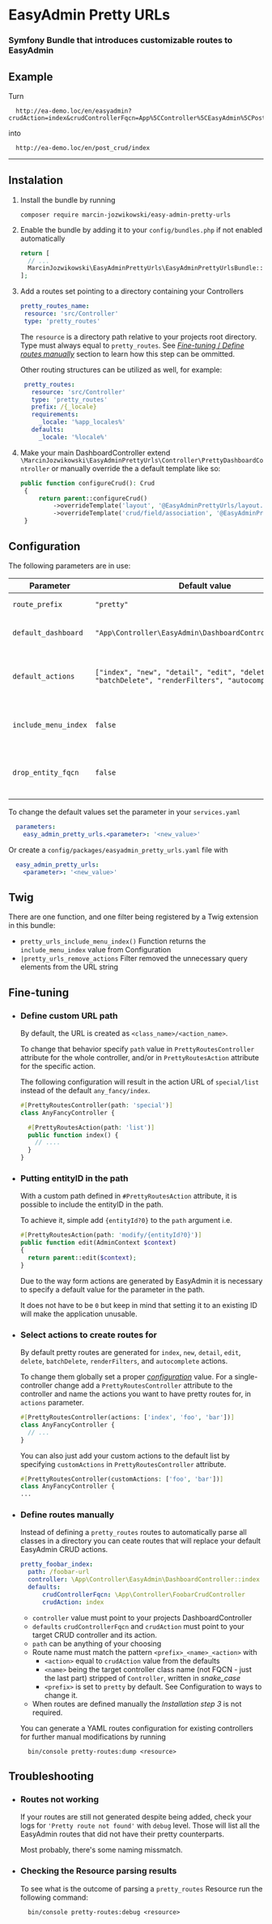 # EasyAdmin Pretty URLs

### Symfony Bundle that introduces customizable routes to EasyAdmin

## Example

Turn

```
  http://ea-demo.loc/en/easyadmin?crudAction=index&crudControllerFqcn=App%5CController%5CEasyAdmin%5CPostCrudController
```

into

```
  http://ea-demo.loc/en/post_crud/index
```

---

## Instalation

1. Install the bundle by running
   ```shell
   composer require marcin-jozwikowski/easy-admin-pretty-urls
   ```

1. Enable the bundle by adding it to your `config/bundles.php` if not enabled automatically
   ```php
   return [
     // ...
     MarcinJozwikowski\EasyAdminPrettyUrls\EasyAdminPrettyUrlsBundle::class => ['all' => true],
   ];
   ```

1. Add a routes set pointing to a directory containing your Controllers
   ```yaml
   pretty_routes_name:
    resource: 'src/Controller'
    type: 'pretty_routes'
   ```
   The `resource` is a directory path relative to your projects root directory. Type must always equal to `pretty_routes`. See [_Fine-tuning_ / _Define routes manually_](#Fine-tuning) section to learn how this step can be ommitted.
   
   Other routing structures can be utilized as well, for example:
   ```yaml
    pretty_routes:
      resource: 'src/Controller'
      type: 'pretty_routes'
      prefix: /{_locale}
      requirements:
        _locale: '%app_locales%'
      defaults:
        _locale: '%locale%'
   ```

1. Make your main DashboardController extend `\MarcinJozwikowski\EasyAdminPrettyUrls\Controller\PrettyDashboardController` or manually override the a default template like so:
   ```php
   public function configureCrud(): Crud
    {
        return parent::configureCrud()
            ->overrideTemplate('layout', '@EasyAdminPrettyUrls/layout.html.twig')
            ->overrideTemplate('crud/field/association', '@EasyAdminPrettyUrls/crud/field/association.html.twig');
    }
   ```

## Configuration

The following parameters are in use:

| Parameter            | Default value                                                                                  | Description                                    | 
|----------------------|------------------------------------------------------------------------------------------------|------------------------------------------------|
| `route_prefix`       | `"pretty"`                                                                                     | First part of route name                       |
| `default_dashboard`  | `"App\Controller\EasyAdmin\DashboardController::index"`                                        | Controller action to invoke                    |
| `default_actions`    | `["index", "new", "detail", "edit", "delete", "batchDelete", "renderFilters", "autocomplete"]` | Default set of actions to build routes against |
| `include_menu_index` | `false`                                                                                        | Should menu index be included in path          |
| `drop_entity_fqcn`   | `false`                                                                                        | Should `entityFqcn` be removed from the URLs   |

To change the default values set the parameter in your `services.yaml`

  ```yaml
    parameters:
      easy_admin_pretty_urls.<parameter>: '<new_value>'
  ```

Or create a `config/packages/easyadmin_pretty_urls.yaml` file with

  ```yaml
    easy_admin_pretty_urls:
      <parameter>: '<new_value>'
  ```

## Twig

There are one function, and one filter being registered by a Twig extension in this bundle:

* `pretty_urls_include_menu_index()` Function returns the `include_menu_index` value from Configuration
* `|pretty_urls_remove_actions` Filter removed the unnecessary query elements from the URL string 

## Fine-tuning

* ### Define custom URL path

  By default, the URL is created as `<class_name>/<action_name>`.

  To change that behavior specify `path` value in `PrettyRoutesController` attribute for the whole controller, and/or
  in `PrettyRoutesAction` attribute for the specific action.

  The following configuration will result in the action URL of `special/list` instead of the default `any_fancy/index`.

  ```php
  #[PrettyRoutesController(path: 'special')]
  class AnyFancyController {
  
    #[PrettyRoutesAction(path: 'list')]
    public function index() {
      // .... 
    }
  }
  ```

* ### Putting entityID in the path

  With a custom path defined in `#PrettyRoutesAction` attribute, it is possible to include the entityID in the path.
  
  To achieve it, simple add `{entityId?0}` to the `path` argument i.e. 
  
  ```php
  #[PrettyRoutesAction(path: 'modify/{entityId?0}')]
  public function edit(AdminContext $context)
  {
    return parent::edit($context);
  }
  ```

  Due to the way form actions are generated by EasyAdmin it is necessary to specify a default value for the parameter in the path. 
  
  It does not have to be `0` but keep in mind that setting it to an existing ID will make the application unusable.

* ### Select actions to create routes for

  By default pretty routes are generated for `index`, `new`, `detail`, `edit`, `delete`, `batchDelete`, `renderFilters`, and `autocomplete` actions.

  To change them globally set a proper [_configuration_](#Configuration) value. 
  For a single-controller change add a `PrettyRoutesController` attribute to the controller and name the actions you want to have pretty routes for, in `actions` parameter.

  ```php
  #[PrettyRoutesController(actions: ['index', 'foo', 'bar'])]
  class AnyFancyController {
    // ...
  }
  ```
  
  You can also just add your custom actions to the default list by specifying `customActions` in `PrettyRoutesController` attribute.
  ```php
  #[PrettyRoutesController(customActions: ['foo', 'bar'])]
  class AnyFancyController {
  ...
  ```

* ### Define routes manually
  Instead of defining a `pretty_routes` routes to automatically parse all classes in a directory you can ceate routes that will replace your default EasyAdmin CRUD actions.

  ```yaml
  pretty_foobar_index:
    path: /foobar-url
    controller: \App\Controller\EasyAdmin\DashboardController::index
    defaults:
        crudControllerFqcn: \App\Controller\FoobarCrudController
        crudAction: index
  ```
  * `controller` value must point to your projects DashboardController
  * `defaults` `crudControllerFqcn` and `crudAction` must point to your target CRUD controller and its action.
  * `path` can be anything of your choosing
  * Route name must match the pattern `<prefix>_<name>_<action>` with 
    * `<action>` equal to `crudAction` value from the defaults
    * `<name>` being the target controller class name (not FQCN - just the last part) stripped of `Controller`, written in _snake_case_
    * `<prefix>` is set to `pretty` by default. See Configuration to ways to change it.
  * When routes are defined manually the _Installation step 3_ is not required.

  You can generate a YAML routes configuration for existing controllers for further manual modifications by running

  ```shell
    bin/console pretty-routes:dump <resource>
  ```

## Troubleshooting

* ### Routes not working

  If your routes are still not generated despite being added, check your logs for `'Pretty route not found'` with `debug` level. Those will list all the EasyAdmin routes that did not have their pretty counterparts.

  Most probably, there's some naming missmatch.

* ### Checking the Resource parsing results

  To see what is the outcome of parsing a `pretty_routes` Resource run the following command:

  ```shell
    bin/console pretty-routes:debug <resource>
  ```

